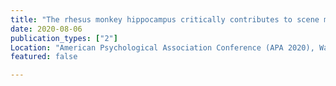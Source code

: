 ```yaml
---
title: "The rhesus monkey hippocampus critically contributes to scene memory retrieval, but not new learning"
date: 2020-08-06
publication_types: ["2"]
Location: "American Psychological Association Conference (APA 2020), Washington D.C., USA"
featured: false

---
```


